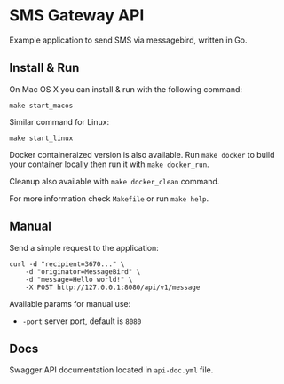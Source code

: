 # SMS Gateway API

Example application to send SMS via messagebird, written in Go.

## Install & Run

On Mac OS X you can install & run with the following command:
```
make start_macos
```

Similar command for Linux:
```
make start_linux
```

Docker containeraized version is also available. Run `make docker` to build your container locally then run it with `make docker_run`.

Cleanup also available with `make docker_clean` command.

For more information check `Makefile` or run `make help`.

## Manual

Send a simple request to the application:

```
curl -d "recipient=3670..." \
    -d "originator=MessageBird" \
    -d "message=Hello world!" \
    -X POST http://127.0.0.1:8080/api/v1/message
```

Available params for manual use:
- `-port` server port, default is `8080`

## Docs

Swagger API documentation located in `api-doc.yml` file.

